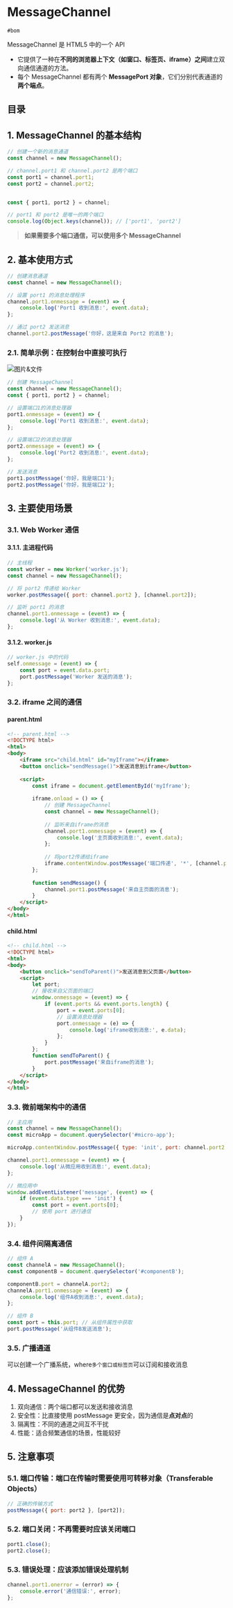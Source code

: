 
# MessageChannel

`#bom` 

MessageChannel 是 HTML5 中的一个 API
- 它提供了一种在**不同的浏览器上下文（如窗口、标签页、iframe）之间**建立双向通信通道的方法。
- 每个 MessageChannel 都有两个 **MessagePort 对象**，它们分别代表通道的**两个端点**。


## 目录
<!-- toc -->
 ## 1. MessageChannel 的基本结构 

```javascript hl:5
// 创建一个新的消息通道
const channel = new MessageChannel();

// channel.port1 和 channel.port2 是两个端口
const port1 = channel.port1;
const port2 = channel.port2;


const { port1, port2 } = channel;

// port1 和 port2 是唯一的两个端口
console.log(Object.keys(channel)); // ['port1', 'port2']
```

>  **如果需要多个端口通信，可以使用多个 MessageChannel**

## 2. 基本使用方式

```javascript
// 创建消息通道
const channel = new MessageChannel();

// 设置 port1 的消息处理程序
channel.port1.onmessage = (event) => {
    console.log('Port1 收到消息:', event.data);
};

// 通过 port2 发送消息
channel.port2.postMessage('你好，这是来自 Port2 的消息');
```

### 2.1. 简单示例：在控制台中直接可执行

![图片&文件](./files/20241207-2.png)

```javascript
// 创建 MessageChannel
const channel = new MessageChannel();
const { port1, port2 } = channel;

// 设置端口1的消息处理器
port1.onmessage = (event) => {
    console.log('Port1 收到消息:', event.data);
};

// 设置端口2的消息处理器
port2.onmessage = (event) => {
    console.log('Port2 收到消息:', event.data);
};

// 发送消息
port1.postMessage('你好，我是端口1');
port2.postMessage('你好，我是端口2');

```

## 3. 主要使用场景

### 3.1. Web Worker 通信

#### 3.1.1. 主进程代码

```javascript
// 主线程
const worker = new Worker('worker.js');
const channel = new MessageChannel();

// 将 port2 传递给 Worker
worker.postMessage({ port: channel.port2 }, [channel.port2]);

// 监听 port1 的消息
channel.port1.onmessage = (event) => {
    console.log('从 Worker 收到消息:', event.data);
};


```

#### 3.1.2. worker.js 

```javascript
// worker.js 中的代码
self.onmessage = (event) => {
    const port = event.data.port;
    port.postMessage('Worker 发送的消息');
};
```

### 3.2. iframe 之间的通信

#### parent.html

```html
<!-- parent.html -->
<!DOCTYPE html>
<html>
<body>
    <iframe src="child.html" id="myIframe"></iframe>
    <button onclick="sendMessage()">发送消息到iframe</button>
    
    <script>
        const iframe = document.getElementById('myIframe');
        
        iframe.onload = () => {
            // 创建 MessageChannel
            const channel = new MessageChannel();
            
            // 监听来自iframe的消息
            channel.port1.onmessage = (event) => {
                console.log('主页面收到消息:', event.data);
            };
            
            // 将port2传递给iframe
            iframe.contentWindow.postMessage('端口传递', '*', [channel.port2]);
        };
        
        function sendMessage() {
            channel.port1.postMessage('来自主页面的消息');
        }
    </script>
</body>
</html>


```

#### child.html

```html
<!-- child.html -->
<!DOCTYPE html>
<html>
<body>
    <button onclick="sendToParent()">发送消息到父页面</button>
    <script>
        let port;
        // 接收来自父页面的端口
        window.onmessage = (event) => {
            if (event.ports && event.ports.length) {
                port = event.ports[0];
                // 设置消息处理器
                port.onmessage = (e) => {
                    console.log('iframe收到消息:', e.data);
                };
            }
        };
        function sendToParent() {
            port.postMessage('来自iframe的消息');
        }
    </script>
</body>
</html>
```

### 3.3. 微前端架构中的通信

```javascript hl:1,12
// 主应用
const channel = new MessageChannel();
const microApp = document.querySelector('#micro-app');

microApp.contentWindow.postMessage({ type: 'init', port: channel.port2 }, '*', [channel.port2]);

channel.port1.onmessage = (event) => {
    console.log('从微应用收到消息:', event.data);
};

// 微应用中
window.addEventListener('message', (event) => {
    if (event.data.type === 'init') {
        const port = event.ports[0];
        // 使用 port 进行通信
    }
});
```

### 3.4. 组件间隔离通信

```javascript hl:1,10
// 组件 A
const channelA = new MessageChannel();
const componentB = document.querySelector('#componentB');

componentB.port = channelA.port2;
channelA.port1.onmessage = (event) => {
    console.log('组件A收到消息:', event.data);
};

// 组件 B
const port = this.port; // 从组件属性中获取
port.postMessage('从组件B发送消息');
```

### 3.5. 广播通道

可以创建一个广播系统，where`多个窗口或标签页`可以订阅和接收消息

## 4. MessageChannel 的优势

1. 双向通信：两个端口都可以发送和接收消息
2. 安全性：比直接使用 postMessage 更安全，因为通信是**点对点**的
3. 隔离性：不同的通道之间互不干扰
4. 性能：适合频繁通信的场景，性能较好

## 5. 注意事项

### 5.1. 端口传输：端口在传输时需要使用可转移对象（Transferable Objects）

```javascript
// 正确的传输方式
postMessage({ port: port2 }, [port2]);
```

### 5.2. 端口关闭：不再需要时应该关闭端口

```javascript
port1.close();
port2.close();
```

### 5.3. 错误处理：应该添加错误处理机制

```javascript
channel.port1.onerror = (error) => {
    console.error('通信错误:', error);
};
```
